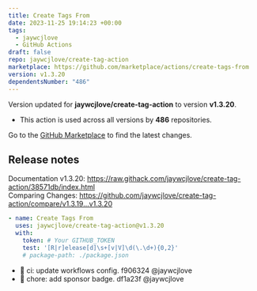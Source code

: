 ```yaml
---
title: Create Tags From
date: 2023-11-25 19:14:23 +00:00
tags:
  - jaywcjlove
  - GitHub Actions
draft: false
repo: jaywcjlove/create-tag-action
marketplace: https://github.com/marketplace/actions/create-tags-from
version: v1.3.20
dependentsNumber: "486"
---
```



Version updated for **jaywcjlove/create-tag-action** to version **v1.3.20**.
- This action is used across all versions by **486** repositories.

Go to the [GitHub Marketplace](https://github.com/marketplace/actions/create-tags-from) to find the latest changes.

## Release notes

Documentation v1.3.20: https://raw.githack.com/jaywcjlove/create-tag-action/38571db/index.html  
Comparing Changes: https://github.com/jaywcjlove/create-tag-action/compare/v1.3.19...v1.3.20 

```yml
- name: Create Tags From
  uses: jaywcjlove/create-tag-action@v1.3.20
  with:
    token: # Your GITHUB_TOKEN
    test: '[R|r]elease[d]\s+[v|V]\d(\.\d+){0,2}'
    # package-path: ./package.json
```

- 💢 ci: update workflows config. f906324 @jaywcjlove
- 💄 chore: add sponsor badge. df1a23f @jaywcjlove
